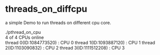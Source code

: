 threads_on_diffcpu
==================

a simple Demo to run threads on different cpu core.


./pthread_on_cpu   
4 of 4 CPUs online  
thread 0(ID:1084773520) : CPU 0 
thread 1(ID:1093887120) : CPU 1 
thread 2(ID:1103090832) : CPU 2 
thread 3(ID:1111512208) : CPU 3 
